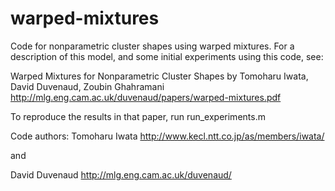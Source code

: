 warped-mixtures
===============

Code for nonparametric cluster shapes using warped mixtures.  For a description of this model, and some initial experiments using this code, see:

Warped Mixtures for Nonparametric Cluster Shapes by
Tomoharu Iwata, David Duvenaud, Zoubin Ghahramani
http://mlg.eng.cam.ac.uk/duvenaud/papers/warped-mixtures.pdf

To reproduce the results in that paper, run run_experiments.m


Code authors:
Tomoharu Iwata
http://www.kecl.ntt.co.jp/as/members/iwata/

and

David Duvenaud
http://mlg.eng.cam.ac.uk/duvenaud/



